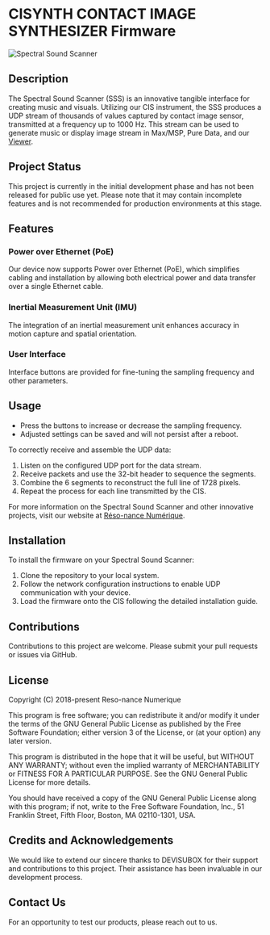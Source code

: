# CISYNTH CONTACT IMAGE SYNTHESIZER Firmware

![Spectral Sound Scanner](https://reso-nance.org/wp-content/uploads/2023/06/20230709_135345-1140x624.jpg)

## Description

The Spectral Sound Scanner (SSS) is an innovative tangible interface for creating music and visuals. Utilizing our CIS instrument, the SSS produces a UDP stream of thousands of values captured by contact image sensor, transmitted at a frequency up to 1000 Hz. This stream can be used to generate music or display image stream in Max/MSP, Pure Data, and our [Viewer](https://github.com/Ondulab/SSS_Viewer).

## Project Status
This project is currently in the initial development phase and has not been released for public use yet. Please note that it may contain incomplete features and is not recommended for production environments at this stage.

## Features

### Power over Ethernet (PoE)

Our device now supports Power over Ethernet (PoE), which simplifies cabling and installation by allowing both electrical power and data transfer over a single Ethernet cable.

### Inertial Measurement Unit (IMU)

The integration of an inertial measurement unit enhances accuracy in motion capture and spatial orientation.

### User Interface

Interface buttons are provided for fine-tuning the sampling frequency and other parameters.

## Usage

- Press the buttons to increase or decrease the sampling frequency.
- Adjusted settings can be saved and will not persist after a reboot.

To correctly receive and assemble the UDP data:

1. Listen on the configured UDP port for the data stream.
2. Receive packets and use the 32-bit header to sequence the segments.
3. Combine the 6 segments to reconstruct the full line of 1728 pixels.
4. Repeat the process for each line transmitted by the CIS.

For more information on the Spectral Sound Scanner and other innovative projects, visit our website at [Réso-nance Numérique](https://reso-nance.org/).

## Installation

To install the firmware on your Spectral Sound Scanner:

1. Clone the repository to your local system.
2. Follow the network configuration instructions to enable UDP communication with your device.
3. Load the firmware onto the CIS following the detailed installation guide.

## Contributions

Contributions to this project are welcome. Please submit your pull requests or issues via GitHub.

## License

Copyright (C) 2018-present Reso-nance Numerique

This program is free software; you can redistribute it and/or modify it under the terms of the GNU General Public License as published by the Free Software Foundation; either version 3 of the License, or (at your option) any later version.

This program is distributed in the hope that it will be useful, but WITHOUT ANY WARRANTY; without even the implied warranty of MERCHANTABILITY or FITNESS FOR A PARTICULAR PURPOSE. See the GNU General Public License for more details.

You should have received a copy of the GNU General Public License along with this program; if not, write to the Free Software Foundation, Inc., 51 Franklin Street, Fifth Floor, Boston, MA 02110-1301, USA.

## Credits and Acknowledgements

We would like to extend our sincere thanks to DEVISUBOX for their support and contributions to this project. Their assistance has been invaluable in our development process.

## Contact Us

For an opportunity to test our products, please reach out to us.


